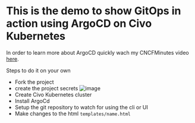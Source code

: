 # This is the demo to show GitOps in action using ArgoCD on Civo Kubernetes

In order to learn more about ArgoCD quickly wach my CNCFMinutes video [here](https://youtu.be/2B3qcyCcBXs).


Steps to do it on your own 

- Fork the project 
- create the project secrets 
![image](https://user-images.githubusercontent.com/8190114/152713162-6faf5632-4355-4bff-b03a-4afd102b89ef.png)
- Create Civo Kubernetes cluster 
- Install ArgoCd
- Setup the git repository to watch for using the cli or UI 
- Make changes to the html `templates/name.html`
